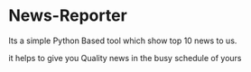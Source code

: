 # News-Reporter
Its a simple Python Based tool which show top 10  news to us.

it helps to give you Quality news in the busy schedule of yours 

